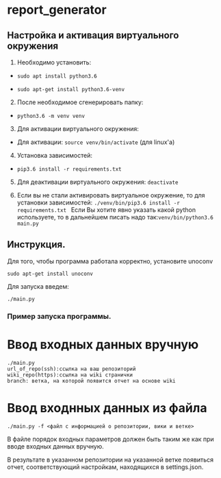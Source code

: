 # report_generator
## Настройка и активация виртуального окружения

1. Необходимо установить:

* `sudo apt install python3.6`

* `sudo apt-get install python3.6-venv`

2. После необходимое сгенерировать папку:

* `python3.6 -m venv venv`

3. Для активации виртуального окружения:

* Для активации: `source venv/bin/activate` (для linux'a)

4. Установка зависимостей:

* `pip3.6 install -r requirements.txt`

5. Для деактивации виртуального окружения: `deactivate`

6. Если вы не стали активировать виртуальное окружение, то для установки зависимостей:
`./venv/bin/pip3.6 install -r requirements.txt `
Если Вы хотите явно указать какой python используете, то в дальнейшем писать надо так:`venv/bin/python3.6 main.py`


## Инструкция.
 Для того, чтобы программа работала корректно, установите unoconv
```
sudo apt-get install unoconv
```
 Для запуска введем:
```
./main.py
```
### Пример запуска программы.
# Ввод входных данных вручную
```
./main.py
url_of_repo(ssh):ссылка на ваш репозиторий
wiki_repo(https):ccылка на wiki странички
branch: ветка, на которой появится отчет на основе wiki
```
# Ввод входнных данных из файла
```
./main.py -f <файл с информацией о репозитории, вики и ветке>
```
В файле порядок входных параметров должен быть таким же как при вводе входных данных вручную.

В результате в указанном репозитории на указанной ветке появиться отчет, соответствующий настройкам, находящиxся в settings.json.
